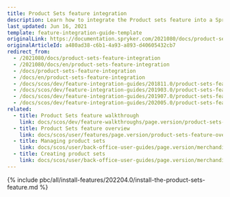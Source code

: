 ```yaml
---
title: Product Sets feature integration
description: Learn how to integrate the Product sets feature into a Spryker project.
last_updated: Jun 16, 2021
template: feature-integration-guide-template
originalLink: https://documentation.spryker.com/2021080/docs/product-sets-feature-integration
originalArticleId: a480ad38-c6b1-4a93-a893-d40605432cb7
redirect_from:
  - /2021080/docs/product-sets-feature-integration
  - /2021080/docs/en/product-sets-feature-integration
  - /docs/product-sets-feature-integration
  - /docs/en/product-sets-feature-integration
  - /docs/scos/dev/feature-integration-guides/201811.0/product-sets-feature-integration.html
  - /docs/scos/dev/feature-integration-guides/201903.0/product-sets-feature-integration.html
  - /docs/scos/dev/feature-integration-guides/201907.0/product-sets-feature-integration.html
  - /docs/scos/dev/feature-integration-guides/202005.0/product-sets-feature-integration.html
related:
  - title: Product Sets feature walkthrough
    link: docs/scos/dev/feature-walkthroughs/page.version/product-sets-feature-walkthrough/product-sets-feature-walkthrough.html
  - title: Product Sets feature overview
    link: docs/scos/user/features/page.version/product-sets-feature-overview.html
  - title: Managing product sets
    link: docs/scos/user/back-office-user-guides/page.version/merchandising/product-sets/managing-product-sets.html
  - title: Creating product sets
    link: docs/scos/user/back-office-user-guides/page.version/merchandising/product-sets/creating-product-sets.html
---
```


{% include pbc/all/install-features/202204.0/install-the-product-sets-feature.md %} <!-- To edit, see /_includes/pbc/all/install-features/202204.0/install-the-product-sets-feature.md -->
